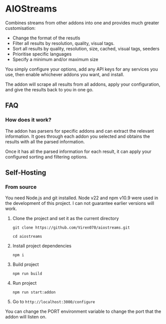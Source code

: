 # AIOStreams

Combines streams from other addons into one and provides much greater customisation: 
- Change the format of the resutls
- Filter all results by resolution, quality, visual tags.
- Sort all results by quality, resolution, size, cached, visual tags, seeders
- Prioritise specific languages
- Specify a minimum and/or maximum size

You simply configure your options, add any API keys for any services you use, then enable whichever addons you want, and install. 

The addon will scrape all results from all addons, apply your configuration, and give the results back to you in one go. 

## FAQ

### How does it work? 

The addon has parsers for specific addons and can extract the relevant information. 
It goes through each addon you selected and obtains the results with all the parsed information. 

Once it has all the parsed information for each result, it can apply your configured sorting and filtering options. 

## Self-Hosting

### From source 

You need Node.js and git installed. Node v22 and npm v10.9 were used in the development of this project. I can not guarantee earlier versions will work.

1. Clone the project and set it as the current directory
   ```
   git clone https://github.com/Viren070/aiostreams.git
   ```
   ```
   cd aiostreams
   ```
3. Install project dependencies
   ```
   npm i
   ```
4. Build project
   ```
   npm run build
   ```
5. Run project
   ```
   npm run start:addon
   ```
6. Go to `http://localhost:3000/configure`

You can change the PORT environment variable to change the port that the addon will listen on. 

